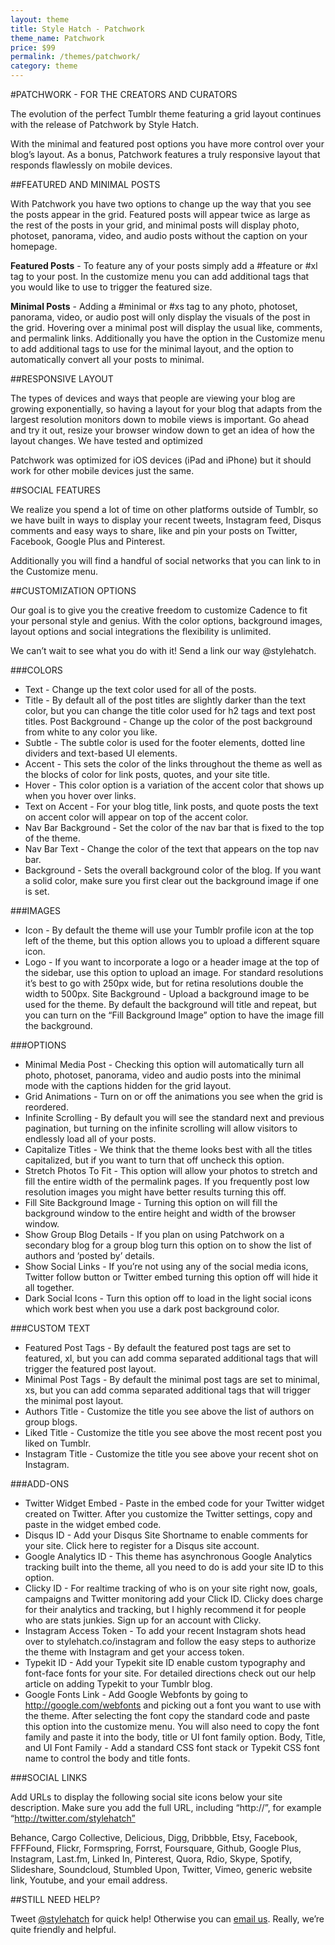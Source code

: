 ```yaml
---
layout: theme
title: Style Hatch - Patchwork
theme_name: Patchwork
price: $99
permalink: /themes/patchwork/
category: theme
---
```


#PATCHWORK - FOR THE CREATORS AND CURATORS

The evolution of the perfect Tumblr theme featuring a grid layout continues with the release of Patchwork by Style Hatch.

With the minimal and featured post options you have more control over your blog’s layout. As a bonus, Patchwork features a truly responsive layout that responds flawlessly on mobile devices.



##FEATURED AND MINIMAL POSTS

With Patchwork you have two options to change up the way that you see the posts appear in the grid. Featured posts will appear twice as large as the rest of the posts in your grid, and minimal posts will display photo, photoset, panorama, video, and audio posts without the caption on your homepage.

**Featured Posts** - To feature any of your posts simply add a #feature or #xl tag to your post. In the customize menu you can add additional tags that you would like to use to trigger the featured size.

**Minimal Posts** - Adding a #minimal or #xs tag to any photo, photoset, panorama, video, or audio post will only display the visuals of the post in the grid. Hovering over a minimal post will display the usual like, comments, and permalink links. Additionally you have the option in the Customize menu to add additional tags to use for the minimal layout, and the option to automatically convert all your posts to minimal.

##RESPONSIVE LAYOUT

The types of devices and ways that people are viewing your blog are growing exponentially, so having a layout for your blog that adapts from the largest resolution monitors down to mobile views is important. Go ahead and try it out, resize your browser window down to get an idea of how the layout changes. We have tested and optimized

Patchwork was optimized for iOS devices (iPad and iPhone) but it should work for other mobile devices just the same.

##SOCIAL FEATURES

We realize you spend a lot of time on other platforms outside of Tumblr, so we have built in ways to display your recent tweets, Instagram feed, Disqus comments and easy ways to share, like and pin your posts on Twitter, Facebook, Google Plus and Pinterest.

Additionally you will find a handful of social networks that you can link to in the Customize menu.

##CUSTOMIZATION OPTIONS

Our goal is to give you the creative freedom to customize Cadence to fit your personal style and genius. With the color options, background images, layout options and social integrations the flexibility is unlimited.

We can’t wait to see what you do with it! Send a link our way @stylehatch.

###COLORS

- Text - Change up the text color used for all of the posts.
- Title - By default all of the post titles are slightly darker than the text color, but you can change the title color used for h2 tags and text post titles.
Post Background - Change up the color of the post background from white to any color you like.
- Subtle - The subtle color is used for the footer elements, dotted line dividers and text-based UI elements.
- Accent - This sets the color of the links throughout the theme as well as the blocks of color for link posts, quotes, and your site title.
- Hover - This color option is a variation of the accent color that shows up when you hover over links.
- Text on Accent - For your blog title, link posts, and quote posts the text on accent color will appear on top of the accent color.
- Nav Bar Background - Set the color of the nav bar that is fixed to the top of the theme.
- Nav Bar Text - Change the color of the text that appears on the top nav bar.
- Background - Sets the overall background color of the blog. If you want a solid color, make sure you first clear out the background image if one is set.

###IMAGES

- Icon - By default the theme will use your Tumblr profile icon at the top left of the theme, but this option allows you to upload a different square icon.
- Logo - If you want to incorporate a logo or a header image at the top of the sidebar, use this option to upload an image. For standard resolutions it’s best to go with 250px wide, but for retina resolutions double the width to 500px.
Site Background - Upload a background image to be used for the theme. By default the background will title and repeat, but you can turn on the “Fill Background Image” option to have the image fill the background.

###OPTIONS

- Minimal Media Post - Checking this option will automatically turn all photo, photoset, panorama, video and audio posts into the minimal mode with the captions hidden for the grid layout.
- Grid Animations - Turn on or off the animations you see when the grid is reordered.
- Infinite Scrolling - By default you will see the standard next and previous pagination, but turning on the infinite scrolling will allow visitors to endlessly load all of your posts.
- Capitalize Titles - We think that the theme looks best with all the titles capitalized, but if you want to turn that off uncheck this option.
- Stretch Photos To Fit - This option will allow your photos to stretch and fill the entire width of the permalink pages. If you frequently post low resolution images you might have better results turning this off.
- Fill Site Background Image - Turning this option on will fill the background window to the entire height and width of the browser window.
- Show Group Blog Details - If you plan on using Patchwork on a secondary blog for a group blog turn this option on to show the list of authors and ‘posted by’ details.
- Show Social Links - If you’re not using any of the social media icons, Twitter follow button or Twitter embed turning this option off will hide it all together.
- Dark Social Icons - Turn this option off to load in the light social icons which work best when you use a dark post background color.

###CUSTOM TEXT

- Featured Post Tags - By default the featured post tags are set to featured, xl, but you can add comma separated additional tags that will trigger the featured post layout.
- Minimal Post Tags - By default the minimal post tags are set to minimal, xs, but you can add comma separated additional tags that will trigger the minimal post layout.
- Authors Title - Customize the title you see above the list of authors on group blogs.
- Liked Title - Customize the title you see above the most recent post you liked on Tumblr.
- Instagram Title - Customize the title you see above your recent shot on Instagram.

###ADD-ONS

- Twitter Widget Embed - Paste in the embed code for your Twitter widget created on Twitter. After you customize the Twitter settings, copy and paste in the widget embed code.
- Disqus ID - Add your Disqus Site Shortname to enable comments for your site. Click here to register for a Disqus site account.
- Google Analytics ID - This theme has asynchronous Google Analytics tracking built into the theme, all you need to do is add your site ID to this option.
- Clicky ID - For realtime tracking of who is on your site right now, goals, campaigns and Twitter monitoring add your Click ID. Clicky does charge for their analytics and tracking, but I highly recommend it for people who are stats junkies. Sign up for an account with Clicky.
- Instagram Access Token - To add your recent Instagram shots head over to stylehatch.co/instagram and follow the easy steps to authorize the theme with Instagram and get your access token.
- Typekit ID - Add your Typekit site ID enable custom typography and font-face fonts for your site. For detailed directions check out our help article on adding Typekit to your Tumblr blog.
- Google Fonts Link - Add Google Webfonts by going to http://google.com/webfonts and picking out a font you want to use with the theme. After selecting the font copy the standard code and paste this option into the customize menu. You will also need to copy the font family and paste it into the body, title or UI font family option.
Body, Title, and UI Font Family - Add a standard CSS font stack or Typekit CSS font name to control the body and title fonts.

###SOCIAL LINKS

Add URLs to display the following social site icons below your site description. Make sure you add the full URL, including “http://”, for example “http://twitter.com/stylehatch”

Behance, Cargo Collective, Delicious, Digg, Dribbble, Etsy, Facebook, FFFFound, Flickr, Formspring, Forrst, Foursquare, Github, Google Plus, Instagram, Last.fm, Linked In, Pinterest, Quora, Rdio, Skype, Spotify, Slideshare, Soundcloud, Stumbled Upon, Twitter, Vimeo, generic website link, Youtube, and your email address.

##STILL NEED HELP?

Tweet [@stylehatch](http://twitter.com/stylehatch) for quick help! Otherwise you can [email us](mailto:patchwork@stylehatch.co). Really, we’re quite friendly and helpful.